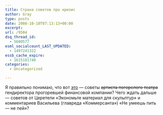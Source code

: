 ```yaml
---
title: Страна советов про кризис
author: Gray
type: posts
date: 2008-10-10T07:13:13+00:00
excerpt:
url: /9504
dsq_thread_id:
  - 5600577
esml_socialcount_LAST_UPDATED:
  - 1497241322
essb_cache_expire:
  - 1615181740
categories:
  - Uncategorized

---
```








Я правильно понимаю, что вот <a target="_blank" href="http://www.rb.ru/inform/94407.html">это</a> &#8212; советы <span style="text-decoration: line-through;">артиста погорелого театра</span> гендиректора прогоревшей финансовой компании? Чего ждать дальше &#8212; советов от Церетели &#171;Экономьте материал для скульптур&#187; и комментариев Васильева (главреда &#171;Коммерсанта&#187;) &#171;Не умеешь пить &#8212; не пей&#187;?